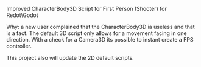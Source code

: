 Improved CharacterBody3D Script for First Person (Shooter) for Redot\Godot

Why: a new user complained that the CharacterBody3D ia useless and that is a fact.
The default 3D script only allows for a movement facing in one direction.
With a check for a Camera3D its possible to instant create a FPS controller.

This project also will update the 2D default scripts.
